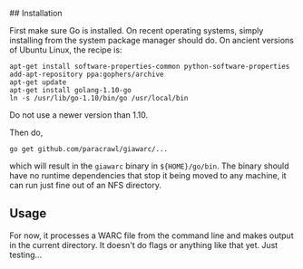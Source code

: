 
## Installation

First make sure Go is installed. On recent operating systems, simply
installing from the system package manager should do. On ancient versions
of Ubuntu Linux, the recipe is:

    apt-get install software-properties-common python-software-properties
    add-apt-repository ppa:gophers/archive
    apt-get update
    apt-get install golang-1.10-go
    ln -s /usr/lib/go-1.10/bin/go /usr/local/bin

Do not use a newer version than 1.10.

Then do,

    go get github.com/paracrawl/giawarc/...

which will result in the `giawarc` binary in `${HOME}/go/bin`. The binary
should have no runtime dependencies that stop it being moved to any machine,
it can run just fine out of an NFS directory.

## Usage

For now, it processes a WARC file from the command line and makes output in
the current directory. It doesn't do flags or anything like that yet. Just
testing...

